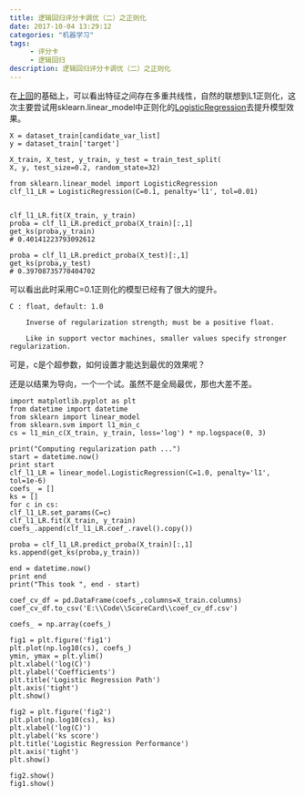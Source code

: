 ```yaml
---
title: 逻辑回归评分卡调优（二）之正则化
date: 2017-10-04 13:29:12 
categories: "机器学习" 
tags: 
     - 评分卡
     - 逻辑回归
description: 逻辑回归评分卡调优（二）之正则化
---
```

在[上回](https://boredbird.github.io/2017/10/04/%E9%80%BB%E8%BE%91%E5%9B%9E%E5%BD%92%E8%AF%84%E5%88%86%E5%8D%A1%E8%B0%83%E4%BC%98%EF%BC%88%E4%B8%80%EF%BC%89%E4%B9%8B%E6%95%B0%E6%8D%AE%E9%9B%86%E5%88%9D%E6%8E%A2/)的基础上，可以看出特征之间存在多重共线性，自然的联想到L1正则化，这次主要尝试用sklearn.linear_model中正则化的[LogisticRegression](http://scikit-learn.org/stable/modules/generated/sklearn.linear_model.LogisticRegression.html)去提升模型效果。

    X = dataset_train[candidate_var_list]
    y = dataset_train['target']
    
    X_train, X_test, y_train, y_test = train_test_split(
    X, y, test_size=0.2, random_state=32)
    
    from sklearn.linear_model import LogisticRegression
    clf_l1_LR = LogisticRegression(C=0.1, penalty='l1', tol=0.01)
    
    
    clf_l1_LR.fit(X_train, y_train)
    proba = clf_l1_LR.predict_proba(X_train)[:,1]
    get_ks(proba,y_train)
    # 0.40141223793092612
    
    proba = clf_l1_LR.predict_proba(X_test)[:,1]
    get_ks(proba,y_test)
    # 0.39708735770404702
    
可以看出此时采用C=0.1正则化的模型已经有了很大的提升。

	C : float, default: 1.0

		Inverse of regularization strength; must be a positive float. 

		Like in support vector machines, smaller values specify stronger regularization.

可是，c是个超参数，如何设置才能达到最优的效果呢？

还是以结果为导向，一个一个试。虽然不是全局最优，那也大差不差。

    import matplotlib.pyplot as plt
    from datetime import datetime
    from sklearn import linear_model
    from sklearn.svm import l1_min_c
    cs = l1_min_c(X_train, y_train, loss='log') * np.logspace(0, 3)
    
    print("Computing regularization path ...")
    start = datetime.now()
    print start
    clf_l1_LR = linear_model.LogisticRegression(C=1.0, penalty='l1', tol=1e-6)
    coefs_ = []
    ks = []
    for c in cs:
    clf_l1_LR.set_params(C=c)
    clf_l1_LR.fit(X_train, y_train)
    coefs_.append(clf_l1_LR.coef_.ravel().copy())
    
    proba = clf_l1_LR.predict_proba(X_train)[:,1]
    ks.append(get_ks(proba,y_train))
    
    end = datetime.now()
    print end
    print("This took ", end - start)
    
    coef_cv_df = pd.DataFrame(coefs_,columns=X_train.columns)
    coef_cv_df.to_csv('E:\\Code\\ScoreCard\\coef_cv_df.csv')
    
    coefs_ = np.array(coefs_)
    
    fig1 = plt.figure('fig1')
    plt.plot(np.log10(cs), coefs_)
    ymin, ymax = plt.ylim()
    plt.xlabel('log(C)')
    plt.ylabel('Coefficients')
    plt.title('Logistic Regression Path')
    plt.axis('tight')
    plt.show()
    
    fig2 = plt.figure('fig2')
    plt.plot(np.log10(cs), ks)
    plt.xlabel('log(C)')
    plt.ylabel('ks score')
    plt.title('Logistic Regression Performance')
    plt.axis('tight')
    plt.show()
    
    fig2.show()
    fig1.show()
    